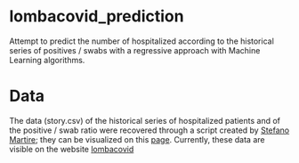 # lombacovid_prediction
Attempt to predict the number of hospitalized according to the historical series of positives / swabs with a regressive approach with Machine Learning algorithms.

# Data
The data (story.csv) of the historical series of hospitalized patients and of the positive / swab ratio were recovered through a script created by [Stefano Martire](https://github.com/virtualmartire); they can be visualized on this [page](https://github.com/virtualmartire/lombacovid). Currently, these data are visible on the website [lombacovid](https://www.lombacovid.it/)
